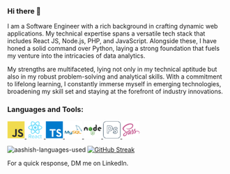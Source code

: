 ### Hi there 👋
<p>
 I am a Software Engineer with a rich background in crafting dynamic web applications. My technical expertise spans a versatile tech stack that includes React JS, Node.js, PHP, and JavaScript. Alongside these, I have honed a solid command over Python, laying a strong foundation that fuels my venture into the intricacies of data analytics.

My strengths are multifaceted, lying not only in my technical aptitude but also in my robust problem-solving and analytical skills. With a commitment to lifelong learning, I constantly immerse myself in emerging technologies, broadening my skill set and staying at the forefront of industry innovations.

</p>
<h3 align="left">Languages and Tools:</h3>
<p align="left">  
 <a href="https://developer.mozilla.org/en-US/docs/Web/JavaScript" target="_blank" rel="noreferrer"> 
   <img
      src="https://raw.githubusercontent.com/devicons/devicon/master/icons/javascript/javascript-original.svg"
      alt="javascript" width="40" height="40" /> 
 </a> 
  <a href="https://reactjs.org/" target="_blank" rel="noreferrer"> 
    <img
      src="https://raw.githubusercontent.com/devicons/devicon/master/icons/react/react-original-wordmark.svg"
      alt="react" width="40" height="40" />
  </a>
  <a href="https://www.typescriptlang.org" target="_blank" rel="noreferrer"> 
    <img
      src="https://raw.githubusercontent.com/devicons/devicon/master/icons/typescript/typescript-original.svg"
      alt="react" width="40" height="40" />
  </a>
  <a href="https://www.mysql.com/" target="_blank" rel="noreferrer"> 
    <img
      src="https://raw.githubusercontent.com/devicons/devicon/master/icons/mysql/mysql-original-wordmark.svg"
      alt="mysql" width="40" height="40" /> 
  </a> 
  <a href="https://nodejs.org" target="_blank" rel="noreferrer">
    <img
      src="https://raw.githubusercontent.com/devicons/devicon/master/icons/nodejs/nodejs-original-wordmark.svg"
      alt="nodejs" width="40" height="40" />
  </a> 
  <a href="https://www.photoshop.com/en" target="_blank"
    rel="noreferrer"> 
    <img
      src="https://raw.githubusercontent.com/devicons/devicon/master/icons/photoshop/photoshop-line.svg" alt="photoshop"
      width="40" height="40" /> 
  </a> 
  
  <a href="https://sass-lang.com" target="_blank" rel="noreferrer"> 
    <img
      src="https://raw.githubusercontent.com/devicons/devicon/master/icons/sass/sass-original.svg" alt="sass" width="40"
      height="40" /> 
  </a> 
</p>

 <p>
   <img align=""
     src="https://github-readme-stats.vercel.app/api/top-langs?username=aashishshrestha122&show_icons=true&locale=en&bg_color=0d1117&text_color=ffffff&layout=compact"
     alt="aashish-languages-used" 
     bg_color=#808080/>
  
  <a href="https://git.io/streak-stats">
    <img src="https://github-readme-streak-stats.herokuapp.com?user=aashishshrestha122&theme=radical&border_radius=10" alt="GitHub Streak"/>
   </a>

 </p>

 For a quick response, DM me on LinkedIn.

  
